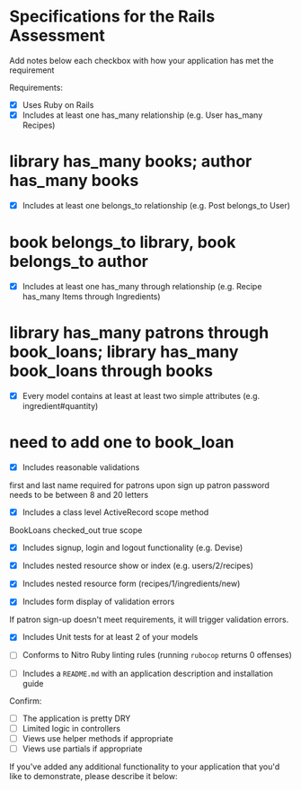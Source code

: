 # Specifications for the Rails Assessment

Add notes below each checkbox with how your application has met the requirement

Requirements:
- [x] Uses Ruby on Rails
- [x] Includes at least one has_many relationship (e.g. User has_many Recipes)

# library has_many books; author has_many books

- [x] Includes at least one belongs_to relationship (e.g. Post belongs_to User)

# book belongs_to library, book belongs_to author

- [x] Includes at least one has_many through relationship (e.g. Recipe has_many Items through Ingredients)

# library has_many patrons through book_loans; library has_many book_loans through books

- [x] Every model contains at least at least two simple attributes (e.g. ingredient#quantity)

# need to add one to book_loan

- [X] Includes reasonable validations

first and last name required for patrons upon sign up
patron password needs to be between 8 and 20 letters

- [x] Includes a class level ActiveRecord scope method

BookLoans checked_out true scope

- [x] Includes signup, login and logout functionality (e.g. Devise)


- [x] Includes nested resource show or index (e.g. users/2/recipes)


- [x] Includes nested resource form (recipes/1/ingredients/new)


- [X] Includes form display of validation errors

If patron sign-up doesn't meet requirements, it will trigger validation errors.

- [x] Includes Unit tests for at least 2 of your models

- [ ] Conforms to Nitro Ruby linting rules (running `rubocop` returns 0 offenses)

- [ ] Includes a `README.md` with an application description and installation guide

Confirm:
- [ ] The application is pretty DRY
- [ ] Limited logic in controllers
- [ ] Views use helper methods if appropriate
- [ ] Views use partials if appropriate

If you've added any additional functionality to your application that you'd like to demonstrate, please describe it below:
